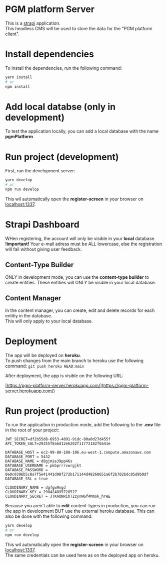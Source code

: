 # PGM platform Server
This is a [strapi](https://strapi.io) application.  
This headless CMS will be used to store the data for the "PGM platform client".

# Install dependencies
To install the dependencies, run the following command:  

```bash
yarn install
# or
npm install
```

# Add local databse (only in development)
To test the application locally, you can add a local database with the name **pgmPlatform**

# Run project (development)
First, run the development server:

```bash
yarn develop
# or
npm run develop
```

This wil automatically open the **register-screen** in your browser on [localhost:1337](http://localhost:1337).

# Strapi Dashboard
WHen registering, the account will only be visible in your **local** database.  
**!important!** Your e-mail adress must be ALL lowercase, else the registration will fail without giving user feedback.

## Content-Type Builder 
ONLY in development mode, you can use the **content-type builder** to create entities. These entities will ONLY be visible in your local database.

## Content Manager
In the content manager, you can create, edit and delete records for each entitiy in the database.  
This will only apply to your local database.

# Deployment
The app will be deployed on **heroku**.  
To push changes from the main branch to heroku use the following command:
`git push heroku HEAD:main`

After deployment, the app is visible on the following URL:

[https://pgm-platform-server.herokuapp.com/](https://pgm-platform-server.herokuapp.com/)


# Run project (production)
To run the applicaiton in production mode, add the following to the **.env** file in the root of your project:
```
JWT_SECRET=df2b55d8-6953-4891-91dc-00a0d27d455f
API_TOKEN_SALT=29355f8a6d12e6202f11773182f0a41e

DATABASE_HOST = ec2-99-80-108-106.eu-west-1.compute.amazonaws.com
DATABASE_PORT = 5432
DATABASE_NAME = d8gjmie39pp46s
DATABASE_USERNAME = pkbprrrvwrgjkt
DATABASE_PASSWORD = 0e0c0396b5c8a7f5e41441d98f272b171144d48260651a6f2b702bdc05d9b0df
DATABASE_SSL = true

CLOUDINARY_NAME = dgfgw9ngd
CLOUDINARY_KEY = 298424895728527
CLOUDINARY_SECRET = JTKAQNRibTZzynWGf4Mmok_hreE
```

Because you aren't able to **edit** content-types in production, you can run the app in development BUT use the external heroku database. This can also be done with the following command:

```bash
yarn develop
# or
npm run develop
```

This wil automatically open the **register-screen** in your browser on [localhost:1337](http://localhost:1337).  
The same credentials can be used here as on the deployed app on heroku.
